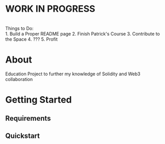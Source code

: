 <h1> WORK IN PROGRESS </h1><br>
Things to Do:<br>
1. Build a Proper README page
2. Finish Patrick's Course
3. Contribute to the Space
4. ???
5. Profit

# About

Education Project to further my knowledge of Solidity and Web3 collaboration

# Getting Started

## Requirements 

## Quickstart